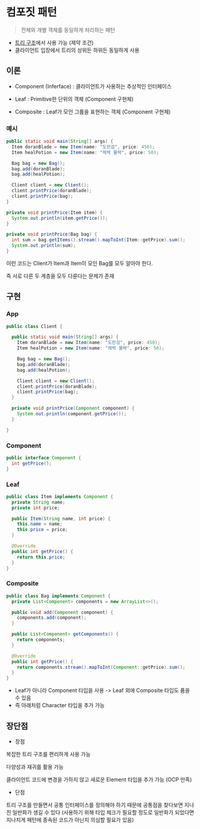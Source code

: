 # 컴포짓 패턴

> 전체와 개별 객체를 동일하게 처리하는 패턴

- <u>트리 구조</u>에서 사용 가능 (제약 조건)
- 클라이언트 입장에서 트리의 상위든 하위든 동일하게 사용



## 이론

- Component (Inferface) : 클라이언트가 사용하는 추상적인 인터페이스

- Leaf : Primitive한 단위의 객체 (Component 구현체)

- Composite : Leaf가 모인 그룹을 표현하는 객체 (Component 구현체)



### 예시

```java
public static void main(String[] args) {
  Item doranBlade = new Item(name: "도란검", price: 450);
  Item healPotion = new Item(name: "체력 물략", price: 50);

  Bag bag = new Bag();
  bag.add(doranBlade);
  bag.add(healPotion);

  Client client = new Client();
  client.printPrice(doranBlade);
  client.printPrice(bag);
}

private void printPrice(Item item) {
  System.out.println(item.getPrice());
}

private void printPrice(Bag bag) {
  int sum = bag.getItems().stream().mapToInt(Item::getPrice).sum();
  System.out.println(sum);
}
```

이런 코드는 Client가 Item과 Item이 모인 Bag를 모두 알아야 한다.

즉 서로 다른 두 계층을 모두 다룬다는 문제가 존재



## 구현

### App

```java
public class Client {

  public static void main(String[] args) {
    Item doranBlade = new Item(name: "도란검", price: 450);
    Item healPotion = new Item(name: "체력 물략", price: 50);

    Bag bag = new Bag();
    bag.add(doranBlade);
    bag.add(healPotion);

    Client client = new Client();
    client.printPrice(doranBlade);
    client.printPrice(bag);
  }

  private void printPrice(Component component) {
    System.out.println(component.getPrice());
  }

}
```

### Component

```java
public interface Component {
  int getPrice();
}
```

### Leaf

```java
public class Item implements Component {
  private String name;
  private int price;

  public Item(String name, int price) {
    this.name = name;
    this.price = price;
  }

  @Override
  public int getPrice() {
    return this.price;
  }
}
```

### Composite

```java
public class Bag implements Component {
  private List<Component> components = new ArrayList<>();

  public void add(Component component) {
    components.add(component);
  }

  public List<Component> getComponents() {
    return components;
  }

  @Override
  public int getPrice() {
    return components.stream().mapToInt(Component::getPrice).sum();
  }
}
```

- Leaf가 아니라 Component 타입을 사용 -> Leaf 외에 Composite 타입도 품을 수 있음
- 즉 아래처럼 Character 타입을 추가 가능



## 장단점

- 장점

복잡한 트리 구조를 편리하게 사용 가능

다양성과 재귀를 활용 가능

클라이언트 코드에 변경을 가하지 않고 새로운 Element 타입을 추가 가능 (OCP 만족)

- 단점

트리 구조를 만들면서 공통 인터페이스를 정의해야 하기 때문에 공통점을 찾다보면 지나친 일반화가 생길 수 있다 (사용하기 위해 타입 체크가 필요할 정도로 일반화가 되었다면 지나치게 패턴에 종속된 코드가 아닌지 의심할 필요가 있음)